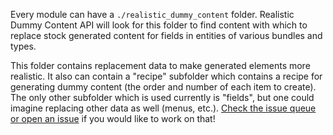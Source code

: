 Every module can have a `./realistic_dummy_content` folder. Realistic Dummy
Content API will look for this folder to find content with which to replace
stock generated content for fields in entities of various bundles and types.

This folder contains replacement data to make generated elements more realistic.
It also can contain a "recipe" subfolder which contains a recipe for generating
dummy content (the order and number of each item to create). The only other
subfolder which is used currently is "fields", but one could imagine replacing
other data as well (menus, etc.).
[Check the issue queue or open an issue](https://drupal.org/project/issues/2253941?categories=All)
if you would like to work on that!
